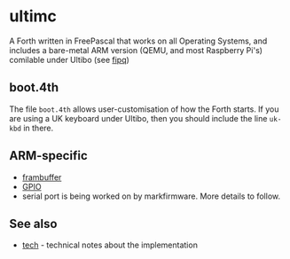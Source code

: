 # ultimc

A Forth written in FreePascal that works on all Operating Systems, and includes a bare-metal ARM version (QEMU, and most Raspberry Pi's) comilable under Ultibo (see [fipq](fipq/README.md))

## boot.4th

The file `boot.4th` allows user-customisation of how the Forth starts. If you are using a UK keyboard under Ultibo, then you should include the line `uk-kbd` in there.

## ARM-specific

* [frambuffer](framebuffer.md)
* [GPIO](GPIO.md)
* serial port is being worked on by markfirmware. More details to follow.

## See also

* [tech](tech.md) - technical notes about the implementation
